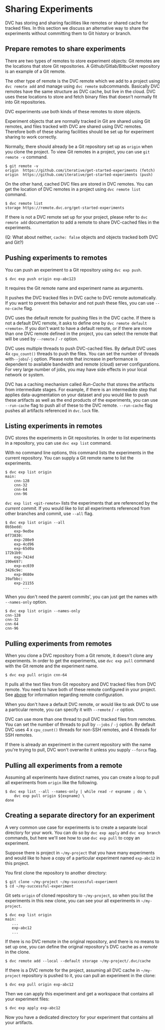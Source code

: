 # Sharing Experiments

DVC has storing and sharing facilities like remotes or shared cache for tracked
files. In this section we discuss an alternative way to share the experiments
without committing them to Git history or branch.

## Prepare remotes to share experiments

There are two types of remotes to store experiment objects: Git remotes are the
locations that store Git repositories. A Github/Gitlab/Bitbucket repository is
an example of a Git remote.

The other type of remote is the DVC remote which we add to a project using
`dvc remote add` and manage using `dvc remote` subcommands. Basically DVC
remotes have the same structure as <abbr>DVC cache</abbr>, but live in the
cloud. DVC uses these locations to store and fetch binary files that doesn't
normally fit into Git repositories.

DVC experiments use both kinds of these remotes to store objects.

Experiment objects that are normally tracked in Git are shared using Git
remotes, and files tracked with DVC are shared using DVC remotes. Therefore both
of these sharing facilities should be set up for experiment sharing to work
correctly.

Normally, there should already be a Git repository set up as `origin` when you
clone the project. To view Git remotes in a project, you can use `git remote -v`
command.

```dvc
$ git remote -v
origin  https://github.com/iterative/get-started-experiments (fetch)
origin  https://github.com/iterative/get-started-experiments (push)
```

On the other hand, cached DVC files are stored in DVC remotes. You can get the
location of DVC remotes in a project using `dvc remote list` command.

```dvc
$ dvc remote list
storage https://remote.dvc.org/get-started-experiments
```

If there is not a DVC remote set up for your project, please refer to
`dvc remote add` documentation to add a remote to share DVC-cached files in the
experiments.

(Q: What about neither, `cache: false` objects and objects tracked both DVC and
Git?)

## Pushing experiments to remotes

You can push an experiment to a Git repository using `dvc exp push`.

```dvc
$ dvc exp push origin exp-abc123
```

It requires the Git remote name and experiment name as arguments.

It pushes the DVC tracked files in DVC cache to DVC remote automatically. If you
want to prevent this behavior and not push these files, you can use `--no-cache`
flag.

DVC uses the default remote for pushing files in the DVC cache. If there is not
a default DVC remote, it asks to define one by `dvc remote default <remote>`. If
you don't want to have a default remote, or if there are more than one DVC
remote defined in the project, you can select the remote that will be used by
`--remote` / `-r` option.

DVC uses multiple threads to push DVC-cached files. By default DVC uses 4x
`cpu_count()` threads to push the files. You can set the number of threads
with`--jobs`/`-j` option. Please note that increase in performance is dependent
to available bandwidth and remote (cloud) server configurations. For very large
number of jobs, you may have side effects in your local network or system.

DVC has a caching mechanism called _Run-Cache_ that stores the artifacts from
intermediate stages. For example, if there is an intermediate step that applies
data-augmentation on your dataset and you would like to push these artifacts as
well as the end products of the experiments, you can use `--run-cache` flag to
push all of these to the DVC remote. `--run-cache` flag pushes all artifacts
referenced in `dvc.lock` file.

## Listing experiments in remotes

DVC stores the experiments in Git repositories. In order to list experiments in
a repository, you can use `dvc exp list` command.

With no command line options, this command lists the experiments in the current
repository. You can supply a Git remote name to list the experiments.

```dvc
$ dvc exp list origin
main:
	cnn-128
	cnn-32
	cnn-64
	cnn-96
```

`dvc exp list <git-remote>` lists the experiments that are referenced by the
_current commit._ If you would like to list all experiments referenced from
other branches and commit, use `--all` flag.

```dvc
$ dvc exp list origin --all
0b5bedd:
	exp-9edbe
0f73830:
	exp-280e9
	exp-4cd96
	exp-65d0a
172b1b9:
	exp-7424d
190e697:
	exp-ec039
3426c9e:
	exp-0680e
39afbbc:
	exp-21155
        ...
```

When you don't need the parent commits', you can just get the names with
`--names-only` option.

```dvc
$ dvc exp list origin --names-only
cnn-128
cnn-32
cnn-64
cnn-96
```

## Pulling experiments from remotes

When you clone a DVC repository from a Git remote, it doesn't clone any
experiments. In order to get the experiments, use `dvc exp pull` command with
the Git remote and the experiment name.

```dvc
$ dvc exp pull origin cnn-64
```

It pulls all the text files from Git repository and DVC tracked files from DVC
remote. You need to have both of these remote configured in your project. See
[above](#prepare-remotes-to-share-experiments) for information regarding remote
configuration.

When you don't have a default DVC remote, or would like to ask DVC to use a
particular remote, you can specify it with `--remote` / `-r` option.

DVC can use more than one thread to pull DVC tracked files from remotes. You can
set the number of threads to pull by `--jobs` / `-j` option. By default DVC uses
4 x `cpu_count()` threads for non-SSH remotes, and 4 threads for SSH remotes.

If there is already an experiment in the current repository with the name you're
trying to pull, DVC won't overwrite it unless you supply `--force` flag.

## Pulling all experiments from a remote

Assuming all experiments have distinct names, you can create a loop to pull all
experiments from `origin` like the following.

```dvc
$ dvc exp list --all --names-only | while read -r expname ; do \
    dvc exp pull origin ${expname} \
done
```

## Creating a separate directory for an experiment

A very common use case for experiments is to create a separate local directory
for your work. You can do so by `dvc exp apply` and `dvc exp branch` commands,
but here we'll see how to use `dvc exp pull` to copy an experiment.

Suppose there is project in `~/my-project` that you have many experiments and
would like to have a copy of a particular experiment named `exp-abc12` in this
project.

You first clone the repository to another directory:

```dvc
$ git clone ~/my-project ~/my-successful-experiment
$ cd ~/my-successful-experiment
```

Git sets `origin` of cloned repository to `~/my-project`, so when you list the
experiments in this new clone, you can see your all experiments in
`~/my-project`.

```dvc
$ dvc exp list origin
main:
   ...
   exp-abc12
   ...
```

If there is no DVC remote in the original repository, and there is no means to
set up one, you can define the original repository's DVC cache as a _remote_ in
the clone.

```dvc
$ dvc remote add --local --default storage ~/my-project/.dvc/cache
```

If there is a DVC remote for the project, assuming all DVC cache in
`~/my-project` repository is pushed to it, you can pull an experiment in the
clone:

```dvc
$ dvc exp pull origin exp-abc12
```

Then we can apply this experiment and get a workspace that contains all your
experiment files:

```dvc
$ dvc exp apply exp-abc12
```

Now you have a dedicated directory for your experiment that contains all your
artifacts.
